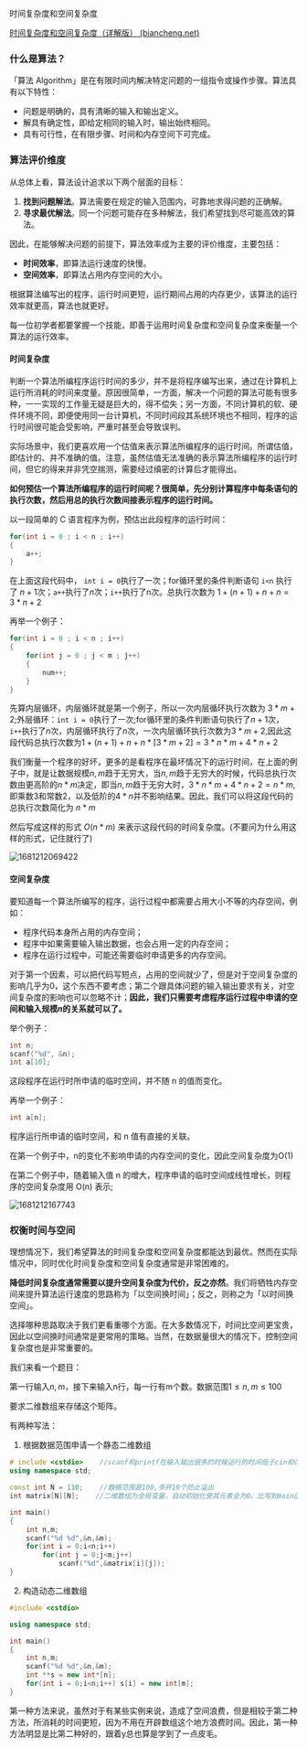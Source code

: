 时间复杂度和空间复杂度

[时间复杂度和空间复杂度（详解版） (biancheng.net)](http://c.biancheng.net/view/8081.html)

### 什么是算法？

「算法 Algorithm」是在有限时间内解决特定问题的一组指令或操作步骤。算法具有以下特性：

- 问题是明确的，具有清晰的输入和输出定义。
- 解具有确定性，即给定相同的输入时，输出始终相同。
- 具有可行性，在有限步骤、时间和内存空间下可完成。

### 算法评价维度

从总体上看，算法设计追求以下两个层面的目标：

1. **找到问题解法**。算法需要在规定的输入范围内，可靠地求得问题的正确解。
2. **寻求最优解法**。同一个问题可能存在多种解法，我们希望找到尽可能高效的算法。

因此，在能够解决问题的前提下，算法效率成为主要的评价维度，主要包括：

- **时间效率**，即算法运行速度的快慢。
- **空间效率**，即算法占用内存空间的大小。

根据算法编写出的程序，运行时间更短，运行期间占用的内存更少，该算法的运行效率就更高，算法也就更好。

每一位初学者都要掌握一个技能，即善于运用时间复杂度和空间复杂度来衡量一个算法的运行效率。

#### 时间复杂度

 判断一个算法所编程序运行时间的多少，并不是将程序编写出来，通过在计算机上运行所消耗的时间来度量。原因很简单，一方面，解决一个问题的算法可能有很多种，一一实现的工作量无疑是巨大的，得不偿失；另一方面，不同计算机的软、硬件环境不同，即便使用同一台计算机，不同时间段其系统环境也不相同，程序的运行时间很可能会受影响，严重时甚至会导致误判。

实际场景中，我们更喜欢用一个估值来表示算法所编程序的运行时间。所谓估值，即估计的、并不准确的值。注意，虽然估值无法准确的表示算法所编程序的运行时间，但它的得来并非凭空揣测，需要经过缜密的计算后才能得出。  

**如何预估一个算法所编程序的运行时间呢？很简单，先分别计算程序中每条语句的执行次数，然后用总的执行次数间接表示程序的运行时间。**

以一段简单的 C 语言程序为例，预估出此段程序的运行时间：

```c
for(int i = 0 ; i < n ; i++)     
{
    a++;              
}
```

在上面这段代码中， `int i = 0`执行了一次；for循环里的条件判断语句 `i<n` 执行了 $n+1$次；`a++`执行了$n$次；`i++`执行了n次。总执行次数为 $1+(n+1)+n+n=3*n+2$

再举一个例子：

```c
for(int i = 0 ; i < n ; i++)     
{ 
    for(int j = 0 ; j < m ; j++)     
    {
        num++;                    
    }
}
```

先算内层循环，内层循环就是第一个例子，所以一次内层循环执行次数为 $3*m+2$;外层循环：`int i = 0`执行了一次;for循环里的条件判断语句执行了$n+1$次，`i++`执行了$n$次，内层循环执行了$n$次，一次内层循环执行次数为$3*m+2$,因此这段代码总执行次数为$1+(n+1)+n+n*[3*m+2]=3*n*m+4*n+2$ 



我们衡量一个程序的好坏，更多的是看程序在最坏情况下的运行时间，在上面的例子中，就是让数据规模$n,m$趋于无穷大，当$n,m$趋于无穷大的时候，代码总执行次数由更高阶的$n*m$决定，即当$n,m$趋于无穷大时，$3*n*m+4*n+2 = n*m$,即乘数3和常数2，以及低阶的$4*n$并不影响结果。因此，我们可以将这段代码的总执行次数简化为 $n*m$

然后写成这样的形式 $O(n*m)$ 来表示这段代码的时间复杂度。(不要问为什么用这样的形式，记住就行了)

![1681212069422](时间复杂度和空间复杂度.assets/1681212069422.png)

#### 空间复杂度

要知道每一个算法所编写的程序，运行过程中都需要占用大小不等的内存空间，例如：

- 程序代码本身所占用的内存空间；
- 程序中如果需要输入输出数据，也会占用一定的内存空间；
- 程序在运行过程中，可能还需要临时申请更多的内存空间。

对于第一个因素，可以把代码写短点，占用的空间就少了，但是对于空间复杂度的影响几乎为0，这个东西不要考虑；第二个跟具体问题的输入输出要求有关，对空间复杂度的影响也可以忽略不计；**因此，我们只需要考虑程序运行过程中申请的空间和输入规模$n$的关系就可以了。**



举个例子：

```c
int n;
scanf("%d", &n);
int a[10];
```

这段程序在运行时所申请的临时空间，并不随 n 的值而变化。

再举一个例子：

```c
int a[n];
```

程序运行所申请的临时空间，和 n 值有直接的关联。

在第一个例子中，n的变化不影响申请的内存空间的变化，因此空间复杂度为O(1)

在第二个例子中，随着输入值 n 的增大，程序申请的临时空间成线性增长，则程序的空间复杂度用 O(n) 表示;

![1681212167743](时间复杂度和空间复杂度.assets/1681212167743.png)

### 权衡时间与空间

理想情况下，我们希望算法的时间复杂度和空间复杂度都能达到最优。然而在实际情况中，同时优化时间复杂度和空间复杂度通常是非常困难的。

**降低时间复杂度通常需要以提升空间复杂度为代价，反之亦然**。我们将牺牲内存空间来提升算法运行速度的思路称为「以空间换时间」；反之，则称之为「以时间换空间」。

选择哪种思路取决于我们更看重哪个方面。在大多数情况下，时间比空间更宝贵，因此以空间换时间通常是更常用的策略。当然，在数据量很大的情况下，控制空间复杂度也是非常重要的。



我们来看一个题目：

第一行输入$n,m$，接下来输入n行，每一行有m个数。数据范围$1 \leq n,m \leq 100$ 

要求二维数组来存储这个矩阵。

有两种写法：

1. 根据数据范围申请一个静态二维数组

```cpp
# include <cstdio>    //scanf和printf在输入输出很多的时候运行的时间低于cin和cout，输入输出少的时                         //候，运行时间差不多
using namespace std;

const int N = 110;    //数据范围是100,多开10个防止溢出
int matrix[N][N];    //二维数组为全局变量，自动初始化使其元素全为0。比写到main函数里好，不用再初始化了

int main()
{
    int n,m;
    scanf("%d %d",&n,&m);
    for(int i = 0;i<n;i++)
        for(int j = 0;j<m;j++)
            scanf("%d",&matrix[i][j]);
}
```

2. 构造动态二维数组

```cpp
#include <cstdio>

using namespace std;

int main()
{
    int n,m;
    scanf("%d %d",&n,&m);
    int **s = new int*[n];
    for(int i = 0;i<n;i++) s[i] = new int[m];
}
```



第一种方法来说，虽然对于有某些实例来说，造成了空间浪费，但是相较于第二种方法，所消耗的时间更短，因为不用在开辟数组这个地方浪费时间。因此，第一种方法明显是比第二种好的，跟着y总也算是学到了一点皮毛。





















